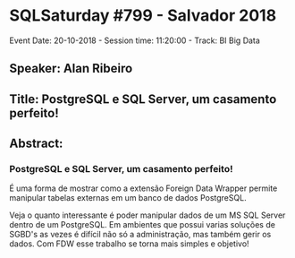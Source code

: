 # SQLSaturday #799 - Salvador 2018
Event Date: 20-10-2018 - Session time: 11:20:00 - Track: BI  Big Data
## Speaker: Alan Ribeiro
## Title: PostgreSQL e SQL Server, um casamento perfeito!
## Abstract:
### PostgreSQL e SQL Server, um casamento perfeito! 

É uma forma de mostrar como a extensão Foreign Data Wrapper permite manipular tabelas externas em um banco de dados PostgreSQL.

Veja o quanto interessante é poder manipular dados de um MS SQL Server dentro de um PostgreSQL. Em ambientes que possui varias soluções de SGBD's as vezes é difícil não só a administração, mas também gerir os dados. Com FDW esse trabalho se torna mais simples e objetivo!
